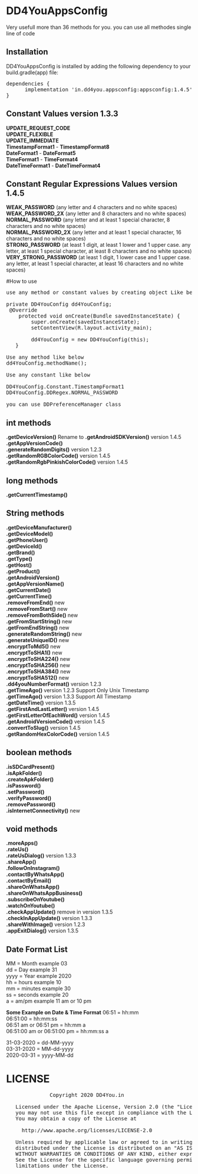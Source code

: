 # DD4YouAppsConfig
Very usefull more than 36 methods for you. you can use all methodes single line of code


## Installation
DD4YouAppsConfig is installed by adding the following dependency to your build.gradle(app) file:
<pre>
dependencies {  
      implementation 'in.dd4you.appsconfig:appsconfig:1.4.5'  
}
</pre>

## Constant Values version 1.3.3
**UPDATE_REQUEST_CODE**  
**UPDATE_FLEXIBLE**  
**UPDATE_IMMEDIATE**  
**TimestampFormat1** - **TimestampFormat8**  
**DateFormat1** - **DateFormat5**  
**TimeFormat1** - **TimeFormat4**  
**DateTimeFormat1** - **DateTimeFormat4**  

## Constant Regular Expressions Values version 1.4.5
**WEAK_PASSWORD**  (any letter and 4 characters and no white spaces)  
**WEAK_PASSWORD_2X**  (any letter and 8 characters and no white spaces)  
**NORMAL_PASSWORD**  (any letter and at least 1 special character, 8 characters and no white spaces)  
**NORMAL_PASSWORD_2X**  (any letter and at least 1 special character, 16 characters and no white spaces)  
**STRONG_PASSWORD**  (at least 1 digit, at least 1 lower and 1 upper case. any letter, at least 1 special character, at least 8 characters and no white spaces)  
**VERY_STRONG_PASSWORD**  (at least 1 digit, 1 lower case and 1 upper case. any letter, at least 1 special character, at least 16 characters and no white spaces)

#How to use
<pre>
use any method or constant values by creating object Like below

private DD4YouConfig dd4YouConfig;
 @Override
    protected void onCreate(Bundle savedInstanceState) {
        super.onCreate(savedInstanceState);
        setContentView(R.layout.activity_main);

        dd4YouConfig = new DD4YouConfig(this);
   }
   
Use any method like below
dd4YouConfig.methodName();

Use any constant like below

DD4YouConfig.Constant.TimestampFormat1  
DD4YouConfig.DDRegex.NORMAL_PASSWORD  

you can use DDPreferenceManager class
</pre>

## int methods
**.getDeviceVersion()**  Rename to **.getAndroidSDKVersion()**  version 1.4.5  
**.getAppVersionCode()**  
**.generateRandomDigits()**  version 1.2.3  
**.getRandomRGBColorCode()**  version 1.4.5  
**.getRandomRgbPinkishColorCode()**  version 1.4.5  

## long methods
**.getCurrentTimestamp()**

## String methods
**.getDeviceManufacturer()**  
**.getDeviceModel()**  
**.getPhoneUser()**  
**.getDeviceId()**  
**.getBrand()**  
**.getType()**  
**.getHost()**  
**.getProduct()**  
**.getAndroidVersion()**  
**.getAppVersionName()**  
**.getCurrentDate()**  
**.getCurrentTime()**  
**.removeFromEnd()**  new  
**.removeFromStart()**  new  
**.removeFromBothSide()**  new  
**.getFromStartString()** new  
**.getFromEndString()** new  
**.generateRandomString()**  new  
**.generateUniqueID()**  new  
**.encryptToMd5()**  new  
**.encryptToSHA1()**  new  
**.encryptToSHA224()**  new  
**.encryptToSHA256()**  new  
**.encryptToSHA384()**  new  
**.encryptToSHA512()**  new  
**.dd4youNumberFormat()** version 1.2.3  
**.getTimeAgo()**  version 1.2.3 Support Only Unix Timestamp  
**.getTimeAgo()**  version 1.3.3 Support All Timestamp  
**.getDateTime()**  version 1.3.5  
**.getFirstAndLastLetter()** version 1.4.5  
**.getFirstLetterOfEachWord()** version 1.4.5  
**.getAndroidVersionCode()** version 1.4.5  
**.convertToSlug()** version 1.4.5  
**.getRandomHexColorCode()** version 1.4.5  

## boolean methods
**.isSDCardPresent()**  
**.isApkFolder()**  
**.createApkFolder()**  
**.isPassword()**  
**.setPassword()**  
**.verifyPassword()**  
**.removePassword()**  
**.isInternetConnectivity()** new  

## void methods
**.moreApps()**  
**.rateUs()**  
**.rateUsDialog()**  version 1.3.3  
**.shareApp()**  
**.followOnInstagram()**  
**.contactByWhatsApp()**  
**.contactByEmail()**  
**.shareOnWhatsApp()**  
**.shareOnWhatsAppBusiness()**  
**.subscribeOnYoutube()**  
**.watchOnYoutube()**  
**.checkAppUpdate()**  remove in version 1.3.5  
**.checkInAppUpdate()**  version 1.3.3  
**.shareWithImage()**  version 1.2.3  
**.appExitDialog()**  version 1.3.5  


## Date Format List
MM  = Month example 03  
dd  = Day example 31  
yyyy  = Year example 2020  
hh  = hours example 10  
mm = minutes  example 30  
ss = seconds  example 20  
a = am/pm example 11 am or 10 pm  

**Some Example on Date & Time Format**
06:51 = hh:mm  
06:51:00 = hh:mm:ss  
06:51 am or 06:51 pm = hh:mm a  
06:51:00 am or 06:51:00 pm = hh:mm:ss a  

31-03-2020  = dd-MM-yyyy  
03-31-2020  = MM-dd-yyyy  
2020-03-31  = yyyy-MM-dd  


# LICENSE
<pre>
	          Copyright 2020 DD4You.in  
            
   Licensed under the Apache License, Version 2.0 (the "License");  
   you may not use this file except in compliance with the License.  
   You may obtain a copy of the License at  

     http://www.apache.org/licenses/LICENSE-2.0  

   Unless required by applicable law or agreed to in writing, software  
   distributed under the License is distributed on an "AS IS" BASIS,  
   WITHOUT WARRANTIES OR CONDITIONS OF ANY KIND, either express or implied.  
   See the License for the specific language governing permissions and  
   limitations under the License.
</pre>
